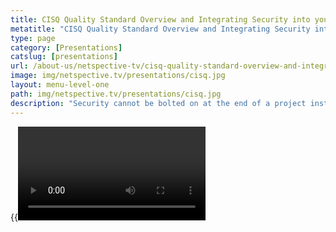 ```yaml
---
title: CISQ Quality Standard Overview and Integrating Security into your Systems Development Lifecycle (SDLC)
metatitle: "CISQ Quality Standard Overview and Integrating Security into your Systems Development Lifecycle (SDLC) - Netspective"
type: page
category: [Presentations]
catslug: [presentations]
url: /about-us/netspective-tv/cisq-quality-standard-overview-and-integrating-security-into-your-systems-development-lifecycle-sdlc/
image: img/netspective.tv/presentations/cisq.jpg
layout: menu-level-one
path: img/netspective.tv/presentations/cisq.jpg
description: "Security cannot be bolted on at the end of a project instead, it must be considered throughout the process. It’s better, faster, and cheaper to integrate security into your system development lifecycle. All the tools and approaches you need are readily available, most for free."
---
```


{{<video a9abb2c8505740ea807b26098aabdd91>}}